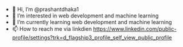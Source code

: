 - 👋 Hi, I’m @prashantdhaka1
- 👀 I’m interested in web development and machine learning
- 🌱 I’m currently learning web development and machine learning
- 📫 How to reach me via linkdien https://www.linkedin.com/public-profile/settings?trk=d_flagship3_profile_self_view_public_profile

<!---
prashantdhaka1/prashantdhaka1 is a ✨ special ✨ repository because its `README.md` (this file) appears on your GitHub profile.
You can click the Preview link to take a look at your changes.
--->
